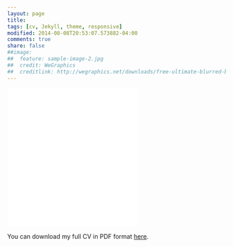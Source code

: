 ```yaml
---
layout: page
title: 
tags: [cv, Jekyll, theme, responsive]
modified: 2014-08-08T20:53:07.573882-04:00
comments: true
share: false
##image:
##  feature: sample-image-2.jpg
##  credit: WeGraphics
##  creditlink: http://wegraphics.net/downloads/free-ultimate-blurred-background-pack/
---
```


<embed style="margin-left:auto,margin-right:auto" width="%100" height="320" src="../docs/oguzkaya.pdf" type="application/pdf"/>

<br/>

<p style="text-indent:0">You can download my full CV in PDF format <a href="../docs/oguzkaya.pdf" target="_blank">here</a>.</p>
